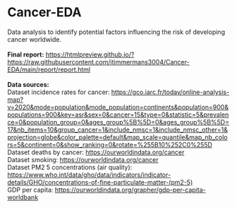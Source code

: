# Cancer-EDA
Data analysis to identify potential factors influencing the risk of developing cancer worldwide. <br><br>
**Final report:** https://htmlpreview.github.io/?https://raw.githubusercontent.com/jtimmermans3004/Cancer-EDA/main/report/report.html <br><br>
**Data sources:**  <br> Dataset incidence rates for cancer: https://gco.iarc.fr/today/online-analysis-map?v=2020&mode=population&mode_population=continents&population=900&populations=900&key=asr&sex=0&cancer=15&type=0&statistic=5&prevalence=0&population_group=0&ages_group%5B%5D=0&ages_group%5B%5D=17&nb_items=10&group_cancer=1&include_nmsc=1&include_nmsc_other=1&projection=globe&color_palette=default&map_scale=quantile&map_nb_colors=5&continent=0&show_ranking=0&rotate=%255B10%252C0%255D <br> Dataset deaths by cancer:
https://ourworldindata.org/cancer <br> Dataset smoking: https://ourworldindata.org/cancer <br> Dataset PM2 5 concentrations (air quality): https://www.who.int/data/gho/data/indicators/indicator-details/GHO/concentrations-of-fine-particulate-matter-(pm2-5) <br> GDP per capita: https://ourworldindata.org/grapher/gdp-per-capita-worldbank <br>
